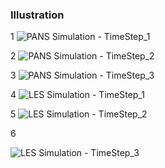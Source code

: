 ### Illustration

1
![PANS Simulation - TimeStep_1](https://github.com/user-attachments/assets/10ec1342-552b-4fe8-834d-2e31fd552fbd)

2
![PANS Simulation - TimeStep_2](https://github.com/user-attachments/assets/9c0dc690-f16b-4c38-a6ec-c802eacc5575)

3
![PANS Simulation - TimeStep_3](https://github.com/user-attachments/assets/bffeb615-3e79-48ea-a952-6a4ad6d27647)

4
![LES Simulation - TimeStep_1](https://github.com/user-attachments/assets/864302e1-fc1c-48cb-8fa8-c59fa14fed4e)

5
![LES Simulation - TimeStep_2](https://github.com/user-attachments/assets/9bcecd60-e332-4e7d-a1f5-bed896f70bfb)

6

![LES Simulation - TimeStep_3](https://github.com/user-attachments/assets/f2893637-310c-4128-af4c-5fc3a1ae0170)
